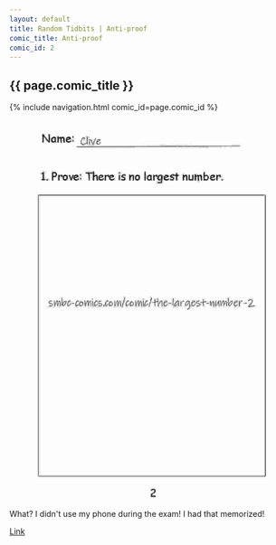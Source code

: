 ```yaml
---
layout: default
title: Random Tidbits | Anti-proof
comic_title: Anti-proof
comic_id: 2
---
```


## {{ page.comic_title }}

{% include navigation.html comic_id=page.comic_id %}

![](/assets/images/2.jpg)

What? I didn't use my phone during the exam! I had that memorized!

<a href="https://www.smbc-comics.com/comic/the-largest-number-2" target="_blank">Link</a>
